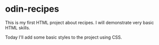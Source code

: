 # odin-recipes

This is my first HTML project about recipes.
I will demonstrate very basic HTML skills.

Today I'll add some basic styles to the project using CSS.
